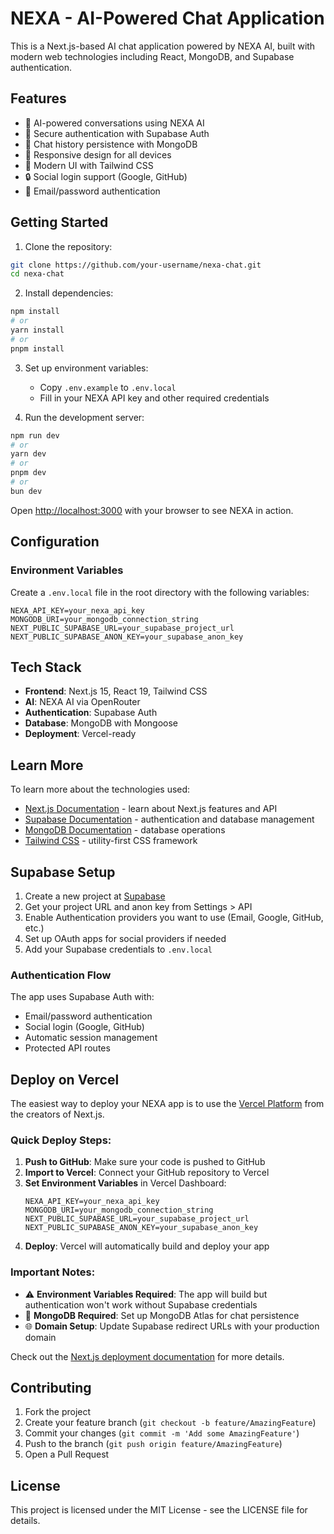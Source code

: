 # NEXA - AI-Powered Chat Application

This is a Next.js-based AI chat application powered by NEXA AI, built with modern web technologies including React, MongoDB, and Supabase authentication.

## Features

- 🤖 AI-powered conversations using NEXA AI
- 🔐 Secure authentication with Supabase Auth
- 💾 Chat history persistence with MongoDB
- 📱 Responsive design for all devices
- 🎨 Modern UI with Tailwind CSS
- 🔒 Social login support (Google, GitHub)
- 📧 Email/password authentication

## Getting Started

1. Clone the repository:
```bash
git clone https://github.com/your-username/nexa-chat.git
cd nexa-chat
```

2. Install dependencies:
```bash
npm install
# or
yarn install
# or
pnpm install
```

3. Set up environment variables:
   - Copy `.env.example` to `.env.local`
   - Fill in your NEXA API key and other required credentials

4. Run the development server:

```bash
npm run dev
# or
yarn dev
# or
pnpm dev
# or
bun dev
```

Open [http://localhost:3000](http://localhost:3000) with your browser to see NEXA in action.

## Configuration

### Environment Variables

Create a `.env.local` file in the root directory with the following variables:

```
NEXA_API_KEY=your_nexa_api_key
MONGODB_URI=your_mongodb_connection_string
NEXT_PUBLIC_SUPABASE_URL=your_supabase_project_url
NEXT_PUBLIC_SUPABASE_ANON_KEY=your_supabase_anon_key
```

## Tech Stack

- **Frontend**: Next.js 15, React 19, Tailwind CSS
- **AI**: NEXA AI via OpenRouter
- **Authentication**: Supabase Auth
- **Database**: MongoDB with Mongoose
- **Deployment**: Vercel-ready

## Learn More

To learn more about the technologies used:

- [Next.js Documentation](https://nextjs.org/docs) - learn about Next.js features and API
- [Supabase Documentation](https://supabase.com/docs) - authentication and database management
- [MongoDB Documentation](https://docs.mongodb.com/) - database operations
- [Tailwind CSS](https://tailwindcss.com/docs) - utility-first CSS framework

## Supabase Setup

1. Create a new project at [Supabase](https://supabase.com)
2. Get your project URL and anon key from Settings > API
3. Enable Authentication providers you want to use (Email, Google, GitHub, etc.)
4. Set up OAuth apps for social providers if needed
5. Add your Supabase credentials to `.env.local`

### Authentication Flow

The app uses Supabase Auth with:
- Email/password authentication
- Social login (Google, GitHub)
- Automatic session management
- Protected API routes

## Deploy on Vercel

The easiest way to deploy your NEXA app is to use the [Vercel Platform](https://vercel.com/new?utm_medium=default-template&filter=next.js&utm_source=create-next-app&utm_campaign=create-next-app-readme) from the creators of Next.js.

### Quick Deploy Steps:

1. **Push to GitHub**: Make sure your code is pushed to GitHub
2. **Import to Vercel**: Connect your GitHub repository to Vercel
3. **Set Environment Variables** in Vercel Dashboard:
   ```
   NEXA_API_KEY=your_nexa_api_key
   MONGODB_URI=your_mongodb_connection_string
   NEXT_PUBLIC_SUPABASE_URL=your_supabase_project_url
   NEXT_PUBLIC_SUPABASE_ANON_KEY=your_supabase_anon_key
   ```
4. **Deploy**: Vercel will automatically build and deploy your app

### Important Notes:
- ⚠️ **Environment Variables Required**: The app will build but authentication won't work without Supabase credentials
- 🔧 **MongoDB Required**: Set up MongoDB Atlas for chat persistence
- 🌐 **Domain Setup**: Update Supabase redirect URLs with your production domain

Check out the [Next.js deployment documentation](https://nextjs.org/docs/app/building-your-application/deploying) for more details.

## Contributing

1. Fork the project
2. Create your feature branch (`git checkout -b feature/AmazingFeature`)
3. Commit your changes (`git commit -m 'Add some AmazingFeature'`)
4. Push to the branch (`git push origin feature/AmazingFeature`)
5. Open a Pull Request

## License

This project is licensed under the MIT License - see the LICENSE file for details.
